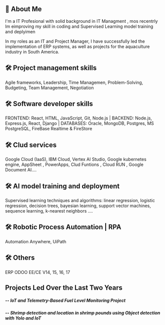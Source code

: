 
## 🚀 About Me
I'm a IT Profesional with solid background in IT Managment , mos recentrly Im eimproving my skill in coding and Supervised Learning model training and deplyimen 

In my roles as an IT and Project Manager, I have successfully led the implementation of ERP systems, as well as projects for the aquaculture industry in South America.



## 🛠 Project management skills
Agile frameworks, Leadership, Time Managemen, Problem-Solving, Budgeting, Team Management, Negotiation

## 🛠 Software developer skills
FRONTEND: React, HTML, JavaScript, Git, Node.js |
BACKEND: Node.js, Express.js, React, Django | 
DATABASES: Oracle, MongoDB, Postgres, MS PostgreSQL, FireBase Realtime & FireStore

## 🛠 Clud services 
Google Cloud (IaaS), IBM Cloud, Vertex AI Studio, Google kubernetes engine, AppSheet , PowerApps, Clud Funtions , Cloud RUN , Google Document AI....

## 🛠 AI model training and deployment
Supervised learning techniques and algorithms: linear regression, logistic regression, decision trees, bayesian learning, support vector machines, sequence learning, k-nearest neighbors ....

## 🛠 Robotic Process Automation | RPA
Automation Anywhere, UiPath

## 🛠 Others
ERP ODOO EE/CE V14, 15, 16, 17







## Projects Led Over the Last Two Years
#####	-- IoT and Telemetry-Based Fuel Level Monitoring Project 
#####   -- Shrimp detection and location in shrimp pounds using Object detection with Yolo and IoT
